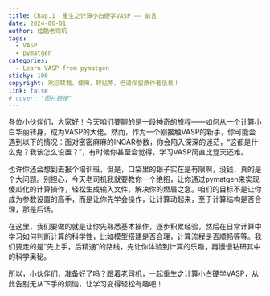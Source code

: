 ```yaml
---
title: Chap.1  重生之计算小白硬学VASP —— 前言
date: 2024-06-01
author: 炫酷老司机
tags:
  - VASP
  - pymatgen
categories:
  - Learn VASP from pymatgen
sticky: 100
copyright: 欢迎转载、使用、转贴等，但请保留原作者信息！
link: false
# cover: "图片链接"
---
```


各位小伙伴们，大家好！今天咱们要聊的是一段神奇的旅程——如何从一个计算小白华丽转身，成为VASP的大佬。然而，作为一个刚接触VASP的新手，你可能会遇到以下的情况：面对密密麻麻的INCAR参数，你会陷入深深的迷茫，“这都是什么鬼？我该怎么设置？”，有时候你甚至会觉得，学习VASP简直比登天还难。

也许你还会想到去报个培训班，但是，口袋里的银子实在是有限啊，没钱，真的是个大问题。别担心，今天老司机我就要教你一个绝招，让你通过pymatgen来实现傻瓜化的计算操作，轻松生成输入文件，解决你的燃眉之急。咱们的目标不是让你成为参数设置的高手，而是让你先学会操作，让计算动起来，至于计算结构是否合理，那是后话。

在这里，我们要做的就是让你先熟悉基本操作，逐步积累经验，然后在日常计算中学习如何判断计算的科学性，比如模型搭建是否合理，计算流程是否顺畅等等。我们要走的是“先上手，后精通”的路线，先让你体验到计算的乐趣，再慢慢钻研其中的科学奥秘。

所以，小伙伴们，准备好了吗？跟着老司机，一起重生之计算小白硬学VASP，从此告别无从下手的烦恼，让学习变得轻松有趣吧！


